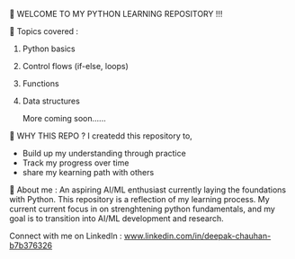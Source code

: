 🐍 WELCOME TO MY PYTHON LEARNING REPOSITORY !!!

🐍 Topics covered :
1. Python basics
2. Control flows (if-else, loops)
3. Functions
4. Data structures

   More coming soon......

🐍 WHY THIS REPO ?
I createdd this repository to,
- Build up my understanding through practice
- Track my progress over time
- share my kearning path with others

🐍 About me :
An aspiring AI/ML enthusiast currently laying the foundations with Python. This repository is a reflection of my learning process.
My current current focus in on strenghtening python fundamentals, and my goal is to transition into AI/ML development and research.

Connect with me on LinkedIn : www.linkedin.com/in/deepak-chauhan-b7b376326 
